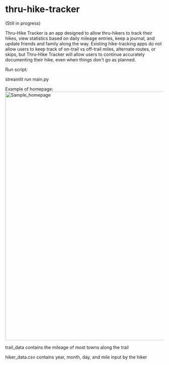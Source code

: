# thru-hike-tracker

(Still in progress) 

Thru-Hike Tracker is an app designed to allow thru-hikers to track their hikes, view statistics based on daily mileage entries, keep a journal, and update friends and family along the way. Existing hike-tracking apps do not allow users to keep track of on-trail vs off-trail miles, alternate routes, or skips, but Thru-Hike Tracker will allow users to continue accurately documenting their hike, even when things don't go as planned.


Run script:

  streamlit run main.py

Example of homepage:
<img width="790" alt="Sample_homepage" src="https://github.com/user-attachments/assets/1c99d04b-cfbf-4144-9a63-0672ab406b4e">


trail_data contains the mileage of most towns along the trail

hiker_data.csv contains year, month, day, and mile
input by the hiker
